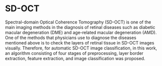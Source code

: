 # SD-OCT
Spectral-domain Optical Coherence Tomography (SD-OCT) is one of the main imaging methods in the diagnosis of retinal diseases such as diabetic macular degeneration (DME) and age-related macular degeneration (AMD). One of the methods that physicians use to diagnose the diseases mentioned above is to check the layers of retinal tissue in SD-OCT images visually. Therefore, for automatic SD-OCT image classification, in this work, an algorithm consisting of four stages of preprocessing, layer border extraction, feature extraction, and image classification was proposed. 
